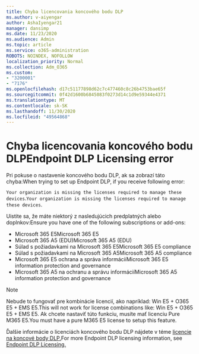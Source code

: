 ```yaml
---
title: Chyba licencovania koncového bodu DLP
ms.author: v-aiyengar
author: AshaIyengar21
manager: dansimp
ms.date: 11/23/2020
ms.audience: Admin
ms.topic: article
ms.service: o365-administration
ROBOTS: NOINDEX, NOFOLLOW
localization_priority: Normal
ms.collection: Adm_O365
ms.custom:
- "3200001"
- "7176"
ms.openlocfilehash: d17c51177898d62c7c477460c8c26b4753bae65f
ms.sourcegitcommit: 0f42d1600b6845083f0273d14c1d9e59344e4371
ms.translationtype: MT
ms.contentlocale: sk-SK
ms.lasthandoff: 11/30/2020
ms.locfileid: "49564868"
---
```

# <a name="endpoint-dlp-licensing-error"></a><span data-ttu-id="9f376-102">Chyba licencovania koncového bodu DLP</span><span class="sxs-lookup"><span data-stu-id="9f376-102">Endpoint DLP Licensing error</span></span>

<span data-ttu-id="9f376-103">Pri pokuse o nastavenie koncového bodu DLP, ak sa zobrazí táto chyba:</span><span class="sxs-lookup"><span data-stu-id="9f376-103">When trying to set up Endpoint DLP, if you receive following error:</span></span>

<span data-ttu-id="9f376-104">`Your organization is missing the licenses required to manage these devices`.</span><span class="sxs-lookup"><span data-stu-id="9f376-104">`Your organization is missing the licenses required to manage these devices`.</span></span>

<span data-ttu-id="9f376-105">Uistite sa, že máte niektorý z nasledujúcich predplatných alebo doplnkov:</span><span class="sxs-lookup"><span data-stu-id="9f376-105">Ensure you have one of the following subscriptions or add-ons:</span></span>

- <span data-ttu-id="9f376-106">Microsoft 365 E5</span><span class="sxs-lookup"><span data-stu-id="9f376-106">Microsoft 365 E5</span></span>
- <span data-ttu-id="9f376-107">Microsoft 365 A5 (EDU)</span><span class="sxs-lookup"><span data-stu-id="9f376-107">Microsoft 365 A5 (EDU)</span></span>
- <span data-ttu-id="9f376-108">Súlad s požiadavkami na Microsoft 365 E5</span><span class="sxs-lookup"><span data-stu-id="9f376-108">Microsoft 365 E5 compliance</span></span>
- <span data-ttu-id="9f376-109">Súlad s požiadavkami na Microsoft 365 A5</span><span class="sxs-lookup"><span data-stu-id="9f376-109">Microsoft 365 A5 compliance</span></span>
- <span data-ttu-id="9f376-110">Microsoft 365 E5 ochrana a správa informácií</span><span class="sxs-lookup"><span data-stu-id="9f376-110">Microsoft 365 E5 information protection and governance</span></span>
- <span data-ttu-id="9f376-111">Microsoft 365 A5 na ochranu a správu informácií</span><span class="sxs-lookup"><span data-stu-id="9f376-111">Microsoft 365 A5 information protection and governance</span></span>

> [!NOTE]
> <span data-ttu-id="9f376-112">Nebude to fungovať pre kombinácie licencií, ako napríklad: Win E5 + O365 E5 + EMS E5.</span><span class="sxs-lookup"><span data-stu-id="9f376-112">This will not work for license combinations like: Win E5 + O365 E5 +  EMS E5.</span></span> <span data-ttu-id="9f376-113">Ak chcete nastaviť túto funkciu, musíte mať licenciu Pure M365 E5.</span><span class="sxs-lookup"><span data-stu-id="9f376-113">You must have a pure M365 E5 license to setup this feature.</span></span>

<span data-ttu-id="9f376-114">Ďalšie informácie o licenciách koncového bodu DLP nájdete v téme [licencie na koncové body DLP.](https://docs.microsoft.com/microsoft-365/compliance/endpoint-dlp-getting-started#onboarding-devices-into-device-management)</span><span class="sxs-lookup"><span data-stu-id="9f376-114">For more Endpoint DLP licensing information, see [Endpoint DLP Licensing.](https://docs.microsoft.com/microsoft-365/compliance/endpoint-dlp-getting-started#onboarding-devices-into-device-management)</span></span>
